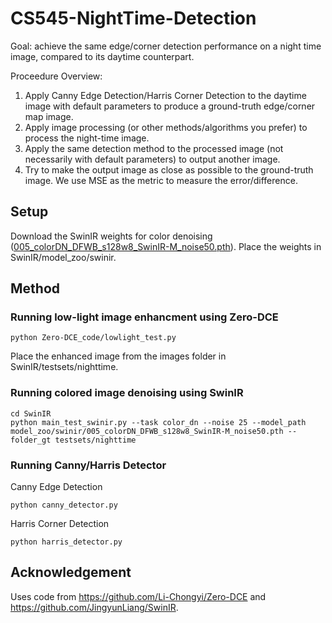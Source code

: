 # CS545-NightTime-Detection
Goal: achieve the same edge/corner detection performance on a night time image, compared to its daytime counterpart. 

Proceedure Overview:
1. Apply Canny Edge Detection/Harris Corner Detection to the daytime image with default parameters to produce a ground-truth edge/corner map image.
2. Apply image processing (or other methods/algorithms you prefer) to process the night-time image.
3. Apply the same detection method to the processed image (not necessarily with default parameters) to output another image.
4. Try to make the output image as close as possible to the ground-truth image. We use MSE as the metric to measure the error/difference.

## Setup
Download the SwinIR weights for color denoising ([005_colorDN_DFWB_s128w8_SwinIR-M_noise50.pth](https://github.com/JingyunLiang/SwinIR/releases)). Place the weights in SwinIR/model_zoo/swinir.

## Method
### Running low-light image enhancment using Zero-DCE
```
python Zero-DCE_code/lowlight_test.py
```
Place the enhanced image from the images folder in SwinIR/testsets/nighttime.

### Running colored image denoising using SwinIR
```
cd SwinIR
python main_test_swinir.py --task color_dn --noise 25 --model_path model_zoo/swinir/005_colorDN_DFWB_s128w8_SwinIR-M_noise50.pth --folder_gt testsets/nighttime
```

### Running Canny/Harris Detector
Canny Edge Detection
```
python canny_detector.py
```
Harris Corner Detection
```
python harris_detector.py
```

## Acknowledgement
Uses code from https://github.com/Li-Chongyi/Zero-DCE and https://github.com/JingyunLiang/SwinIR.
